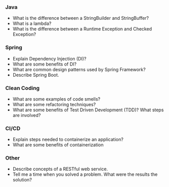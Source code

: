 ### Java
- What is the difference between a StringBuilder and StringBuffer?
- What is a lambda?
- What is the difference between a Runtime Exception and Checked Exception?

### Spring
- Explain Dependency Injection (DI)?
- What are some benefits of DI?
- What are common design patterns used by Spring Framework?
- Describe Spring Boot.

### Clean Coding
- What are some examples of code smells?
- What are some refactoring techniques?
- What are some benefits of Test Driven Development (TDD)? What steps are involved?

### CI/CD
- Explain steps needed to containerize an application?
- What are some benefits of containerization

### Other
- Describe concepts of a RESTful web service.
- Tell me a time when you solved a problem. What were the results the solution?